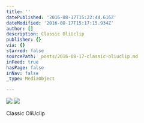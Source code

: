 ```yaml
---
title: ''
datePublished: '2016-08-17T15:22:44.616Z'
dateModified: '2016-08-17T15:17:15.934Z'
author: []
description: Classic OliUclip
publisher: {}
via: {}
starred: false
sourcePath: _posts/2016-08-17-classic-oliuclip.md
inFeed: true
hasPage: false
inNav: false
_type: MediaObject

---
```

![](https://the-grid-user-content.s3-us-west-2.amazonaws.com/8007bcfc-c094-4d8b-baff-9043e4cfe107.jpg)
![](https://the-grid-user-content.s3-us-west-2.amazonaws.com/58f90e57-a7c2-4393-9a8c-4c163b16b314.jpg)

Classic OliUclip